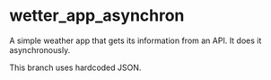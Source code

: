 # wetter_app_asynchron

A simple weather app that gets its information from an API.
It does it asynchronously.

This branch uses hardcoded JSON.
